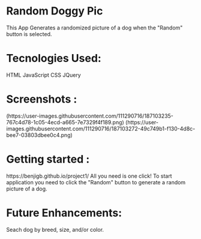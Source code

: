 # Random Doggy Pic
This App Generates a randomized picture of a dog when the "Random" button is selected.
<h1> Tecnologies Used: </h1>
 HTML JavaScript CSS JQuery

<h1> Screenshots : </h1>
(https://user-images.githubusercontent.com/111290716/187103235-767c4d78-1c05-4ecd-a665-7e7329f4f189.png)
(https://user-images.githubusercontent.com/111290716/187103272-49c749b1-f130-4d8c-bee7-03803dbee0c4.png)

<h1> Getting started : </h1>
https://benjigb.github.io/project1/
All you need is one click! To start application you need to click the "Random" button to generate a random picture of a dog.

<h1> Future Enhancements: </h1>
Seach dog by breed, size, and/or color.

